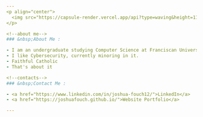 ```yaml
---
<p align="center">
  <img src="https://capsule-render.vercel.app/api?type=waving&height=115&color=gradient&text=Joshua%20Fouch&textBg=false&animation=fadeIn&stroke=00000&section=header&descAlign=39&descAlignY=59&strokeWidth=2&fontAlign=50&fontAlignY=43&fontSize=60"/>
</p>

<!--about me-->
### &nbsp;About Me :

- I am an undergraduate studying Computer Science at Franciscan University of Steubenville, Ohio.
- I like Cybersecurity, currently minoring in it.
- Faithful Catholic
- That's about it

<!--contacts-->
### &nbsp;Contact Me :

- <a href="https://www.linkedin.com/in/joshua-fouch12/">LinkedIn</a>
- <a href="https://joshuafouch.github.io/">Website Portfolio</a>

---
```

